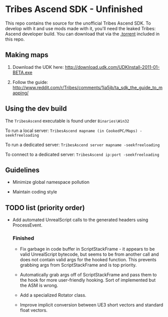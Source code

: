 # Tribes Ascend SDK - Unfinished

This repo contains the source for the unofficial Tribes Ascend SDK.
To develop with it and use mods made with it,  you'll need the leaked
Tribes: Ascend developer build. You can download that via the [.torrent](bin.torrent?raw=true)
included in this repo.

## Making maps

1. Download the UDK here: http://download.udk.com/UDKInstall-2011-01-BETA.exe

2. Follow the guide: http://www.reddit.com/r/Tribes/comments/1ia5jb/ta_sdk_the_guide_to_mapping/


## Using the dev build

The `TribesAscend` executable is found under `Binaries\Win32`

To run a local server: 
`TribesAscend mapname (in CookedPC/Maps) -seekfreeloading`

To run a dedicated server: 
`TribesAscend server mapname -seekfreeloading`

To connect to a dedicated server:
`TribesAscend ip:port -seekfreeloading`


## Guidelines

* Minimize global namespace pollution

* Maintain coding style


## TODO list (priority order)

- Add automated UnrealScript calls to the generated headers using ProcessEvent.


  ### Finished

  - Fix garbage in code buffer in ScriptStackFrame - it appears to be valid
  UnrealScript bytecode, but seems to be from another call and does not
  contain valid args for the hooked function. This prevents grabbing args
  from ScriptStackFrame and is top priority.
  
  - Automatically grab args off of ScriptStackFrame and pass them to the hook
  for more user-friendly hooking. Sort of implemented but the ASM is wrong.
  
  - Add a specialized Rotator class.
  
  - Improve implicit conversion between UE3 short vectors and standard float vectors.